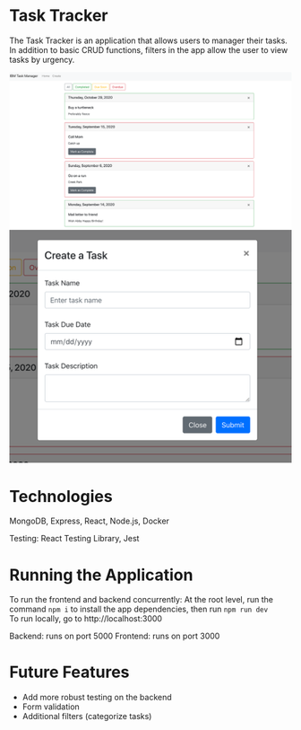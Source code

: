 # Task Tracker
The Task Tracker is an application that allows users to manager their tasks. In addition to basic CRUD functions, filters in the app allow the user to view tasks by urgency. 

![Tasks](task_view.png)
![Create Task](create_task.png)

# Technologies
MongoDB, Express, React, Node.js, Docker

Testing: React Testing Library, Jest

# Running the Application
To run the frontend and backend concurrently:
  At the root level, run the command `npm i` to install the app dependencies, then run `npm run dev`  
  To run locally, go to http://localhost:3000
  
Backend: runs on port 5000
Frontend: runs on port 3000

# Future Features
- Add more robust testing on the backend
- Form validation 
- Additional filters (categorize tasks)

